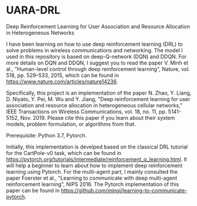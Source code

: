 # UARA-DRL


Deep Reinforcement Learning for User Association
and Resource Allocation in Heterogeneous
Networks


I have been learning on how to use deep reinforcement learning (DRL) to solve problems in wireless communications and networking. The model I used in this repository is based on deep-Q-network (DQN) and DDQN. For more details on DQN and DDQN, I suggest you to read the paper V. Minh et al., "Human-level control through deep reinforcement learning", Nature, vol. 518, pp. 529–533, 2015, which can be found in https://www.nature.com/articles/nature14236.

Specifically, this project is an implementation of the paper N. Zhao, Y. Liang, D. Niyato, Y. Pei, M. Wu and Y. Jiang, "Deep reinforcement learning for user association and resource allocation in heterogeneous cellular networks," IEEE Transactions on Wireless Communications, vol. 18, no. 11, pp. 5141-5152, Nov. 2019. Please cite this paper if you learn about their system models, problem formulation, or algorithms from that.

Prerequisite: Python 3.7, Pytorch.

Initially, this implementation is develped based on the classical DRL tutorial for the CartPole-v0 task, which can be found in https://pytorch.org/tutorials/intermediate/reinforcement_q_learning.html. It will help a beginner to learn about how to implement deep reinforcement learning using Pytorch. For the multi-agent part, I mainly consulted the paper Foerster et al., "Learning to communicate with deep multi-agent reinforcement learning", NIPS 2016. The Pytorch implementation of this paper can be found in https://github.com/minqi/learning-to-communicate-pytorch.
